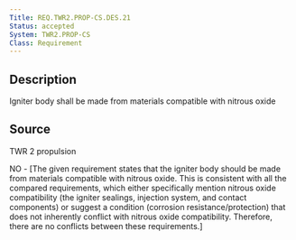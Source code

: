 ```yaml
---
Title: REQ.TWR2.PROP-CS.DES.21
Status: accepted
System: TWR2.PROP-CS
Class: Requirement
---
```


## Description

Igniter body shall be made from materials compatible with nitrous oxide

## Source

TWR 2 propulsion


NO - [The given requirement states that the igniter body should be made from materials compatible with nitrous oxide. This is consistent with all the compared requirements, which either specifically mention nitrous oxide compatibility (the igniter sealings, injection system, and contact components) or suggest a condition (corrosion resistance/protection) that does not inherently conflict with nitrous oxide compatibility. Therefore, there are no conflicts between these requirements.]